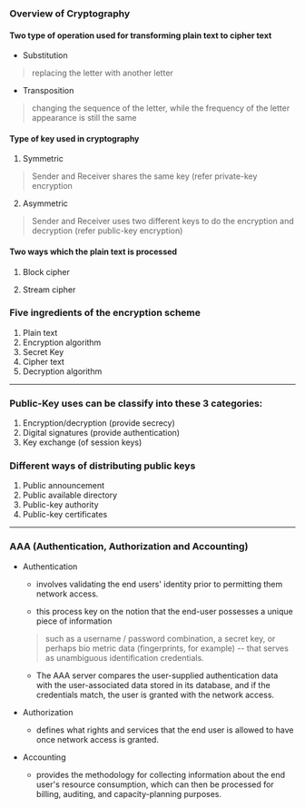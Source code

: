 ### Overview of Cryptography

#### Two type of operation used for transforming plain text to cipher text

+ Substitution 

> replacing the letter with another letter

+ Transposition 

 > changing the sequence of the letter, while the frequency of the letter appearance is still the same
 
#### Type of key used in cryptography

1. Symmetric

> Sender and Receiver shares the same key (refer private-key encryption

2. Asymmetric 

> Sender and Receiver uses two different keys to do the encryption and decryption (refer public-key encryption)

#### Two ways which the plain text is processed

1. Block cipher

2. Stream cipher

### Five ingredients of the encryption scheme

1. Plain text
2. Encryption algorithm
3. Secret Key
4. Cipher text
5. Decryption algorithm

---

### Public-Key uses can be classify into these 3 categories:

1. Encryption/decryption (provide secrecy)
2. Digital signatures (provide authentication)
3. Key exchange (of session keys)

### Different ways of distributing public keys

1. Public announcement
2. Public available directory
3. Public-key authority
4. Public-key certificates

---

### AAA (Authentication, Authorization and Accounting)

+ Authentication
	+ involves validating the end users' identity prior to permitting them network access.
	
	+ this process key on the notion that the end-user possesses a unique piece of information

	> such as a username / password combination, a secret key, or perhaps bio metric data (fingerprints, for example) -- that serves as unambiguous identification credentials.

	+ The AAA server compares the user-supplied authentication data with the user-associated data stored in its database, and if the credentials match, the user is granted with the network access.

+ Authorization
	+ defines what rights and services that the end user is allowed to have once network access is granted.
+ Accounting
	+ provides the methodology for collecting information about the end user's resource consumption, which can then be processed for billing, auditing, and capacity-planning purposes.